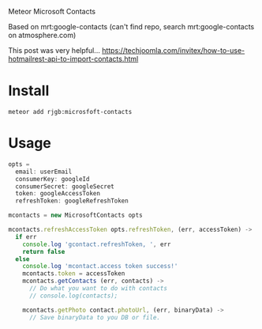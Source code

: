 Meteor Microsoft Contacts

Based on mrt:google-contacts (can't find repo, search mrt:google-contacts on atmosphere.com)

This post was very helpful...
https://techjoomla.com/invitex/how-to-use-hotmailrest-api-to-import-contacts.html

# Install

    meteor add rjgb:microsfoft-contacts

# Usage

```javascript
opts =
  email: userEmail
  consumerKey: googleId
  consumerSecret: googleSecret
  token: googleAccessToken
  refreshToken: googleRefreshToken

mcontacts = new MicrosoftContacts opts

mcontacts.refreshAccessToken opts.refreshToken, (err, accessToken) ->
  if err
    console.log 'gcontact.refreshToken, ', err
    return false
  else
    console.log 'mcontact.access token success!'
    mcontacts.token = accessToken
    mcontacts.getContacts (err, contacts) ->
      // Do what you want to do with contacts
      // console.log(contacts);

    mcontacts.getPhoto contact.photoUrl, (err, binaryData) ->
      // Save binaryData to you DB or file.
```